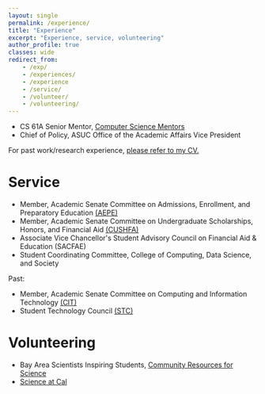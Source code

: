 ```yaml
---
layout: single
permalink: /experience/
title: "Experience"
excerpt: "Experience, service, volunteering"
author_profile: true
classes: wide
redirect_from:
    - /exp/
    - /experiences/
    - /experience
    - /service/
    - /volunteer/
    - /volunteering/
---
```

* CS 61A Senior Mentor, [Computer Science Mentors](https://csmentors.berkeley.edu/)
* Chief of Policy, ASUC Office of the Academic Affairs Vice President

For past work/research experience, [please refer to my CV.](/cv)


# Service
* Member, Academic Senate Committee on Admissions, Enrollment, and Preparatory Education [(AEPE)](https://academic-senate.berkeley.edu/committees/aepe)
* Member, Academic Senate Committee on Undergraduate Scholarships, Honors, and Financial Aid [(CUSHFA)](https://academic-senate.berkeley.edu/committees/cushfa)
* Associate Vice Chancellor's Student Advisory Council on Financial Aid & Education (SACFAE)
* Student Coordinating Committee, College of Computing, Data Science, and Society

Past:
* Member, Academic Senate Committee on Computing and Information Technology [(CIT)](https://academic-senate.berkeley.edu/committees/cit)
* Student Technology Council [(STC)](https://stc.berkeley.edu/home)

# Volunteering
* Bay Area Scientists Inspiring Students, [Community Resources for Science](https://crscience.org)
* [Science at Cal](https://scienceatcal.berkeley.edu)